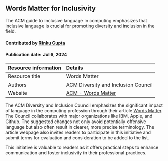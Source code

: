 ## Words Matter for Inclusivity

<!--- deck text start --->
The ACM guide to inclusive language in computing emphasizes that inclusive language is crucial for promoting diversity and inclusion in the field.
<!--- deck text end --->

#### Contributed by [Rinku Gupta](https://github.com/rinkug)
#### Publication date: Jul 6, 2024

Resource information | Details
:--- | :---
Resource title | Words Matter
Authors | ACM Diversity and Inclusion Council
Website | [ACM - Words Matter](https://www.acm.org/diversity-inclusion/words-matter)

The ACM Diversity and Inclusion Council emphasizes the significant impact of language in the computing profession through their article [Words Matter](https://www.acm.org/diversity-inclusion/words-matter). 
The Council collaborates with major organizations like IBM, Apple, and Github. 
The suggested changes not only avoid potentially offensive language but also often result in clearer, more precise terminology.
The article webpage also invites readers to participate in this initiative and submit terms for evaluation and consideration to be added to the list.

This initiative is valuable to readers as it offers practical steps to enhance communication and foster inclusivity in their professional practices. 


<!---
Publish: yes
Pinned: no
Topics: inclusivity
--->
